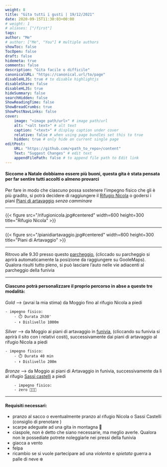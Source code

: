 ```yaml
---
weight: 8
title: "Gita tutti i gusti | 19/12/2021"
date: 2020-09-15T11:30:03+00:00
# weight: 1
# aliases: ["/first"]
tags: 
author: "Me"
# author: ["Me", "You"] # multiple authors
showToc: false
TocOpen: false
draft: false
hidemeta: true
comments: false
description: "Gita facile o difficile"
canonicalURL: "https://canonical.url/to/page"
disableHLJS: true # to disable highlightjs
disableShare: false
disableHLJS: true
hideSummary: false
searchHidden: false
ShowReadingTime: false
ShowBreadCrumbs: true
ShowPostNavLinks: false 
cover:
    image: "<image path/url>" # image path/url
    alt: "<alt text>" # alt text
    caption: "<text>" # display caption under cover
    relative: false # when using page bundles set this to true
    hidden: true # only hide on current single page
editPost:
    URL: "https://github.com/<path_to_repo>/content"
    Text: "Suggest Changes" # edit text
    appendFilePath: false # to append file path to Edit link
---
```




#### Siccome a Natale dobbiamo essere più buoni, questa gita è stata pensata per far sentire tutti accolti o almeno provarci

<!--more--> 

Per fare in modo che ciascuno possa sostenere l'impegno fisico che gli è più gradito, si potrà decidere di raggiungere il [Rifugio Nicola](https://www.rifugi.lombardia.it/lecco/barzio/rifugio-nicola.html) o godersi i piani [Piani di artavaggio](https://www.pianidibobbio.com/artavaggio) *senza camminare*


---

{{< figure src="/rifugionicola.jpg#centered" width=600 height=300 title="Rifugio Nicola" >}}

---


{{< figure src="/pianidiartavaggio.jpg#centered" width=600 height=300 title="Piani di Artavaggio" >}}

---

Ritrovo alle 9.30 presso questo [parcheggio](https://g.page/Artavaggio?share), (cliccado su parcheggio si aprirà automaticamente la posizione da raggiungere su GooleMaps). Qualora risulti tutto pieno, si può lasciare l’auto nelle vie adiacenti al parcheggio della funivia

--- 
#### Ciascuno potrà personalizzare il proprio percorso in abse a queste tre modalità:

*Gold* --> (avrai la mia stima) da Moggio fino al rifugio Nicola a piedi 
   
    - impegno fisico:
        - ⏱️ Durata 2h30'
        - ⬆️ Dislivello 1000m

*Silver* --> da Moggio ai piani di artavaggio in [funivia](https://www.pianidibobbio.com/prezzi-orari/artavaggio),  (cliccando su funivia si aprirà il sito con i relativi costi), successivamente dai piani di artavaggio al rifugio Nicola a piedi

    - impegno fisico:
        - ⏱️ Durata 40 min
        - ⬆️ Dislivello 200m

*Bronze* --> da Moggio ai piani di Artavaggio in funivia, successivamente da lì al rifugio [Sassi castelli]([funivia](https://www.pianidibobbio.com/prezzi-orari/artavaggio)) a piedi

        - impegno fisico:
        - zero 🙈🙉🙊


---
#### Requisiti necessari:  
- pranzo al sacco o eventualmente pranzo al rifugio Nicola o Sassi Castelli (consiglio di prenotare )
- scarpe adeguate ad una gita in montagna 🥾 
- ciaspole, non è detto che siano necessarie, ma meglio averle. Qualora non le possediate potrete noleggiarle nei pressi della funivia 
- giacca a vento
- felpa
- ricambio se si vuole partecipare ad una *violenta* e *spietata* guerra a palle di neve ❄️